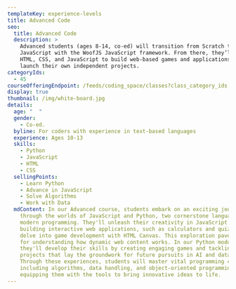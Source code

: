 ```yaml
---
templateKey: experience-levels
title: Advanced Code
seo:
  title: Advanced Code
  description: >
    Advanced students (ages 8-14, co-ed) will transition from Scratch to
    JavaScript with the WoofJS JavaScript framework. From there, they’ll use
    HTML, CSS, and JavaScript to build web-based games and applications and
    launch their own independent projects.
categoryIds:
  - 45
courseOfferingEndpoint: /feeds/coding_space/classes?class_category_ids[]=45
display: true
thumbnail: /img/white-board.jpg
details:
  age: "  "
  gender:
    - Co-ed.
  byline: For coders with experience in text-based languages
  experience: Ages 10-13
  skills:
    - Python
    - JavaScript
    - HTML
    - CSS
  sellingPoints:
    - Learn Python
    - Advance in JavaScript
    - Solve Algorithms
    - Work with Data
  mdContent: In our Advanced course, students embark on an exciting journey
    through the worlds of JavaScript and Python, two cornerstone languages in
    modern programming. They'll unleash their creativity in JavaScript by
    building interactive web applications, such as calculators and quizzes, and
    delve into game development with HTML Canvas. This exploration paves the way
    for understanding how dynamic web content works. In our Python module,
    they'll develop their skills by creating engaging games and tackling
    projects that lay the groundwork for future pursuits in AI and data science.
    Through these experiences, students will master vital programming concepts,
    including algorithms, data handling, and object-oriented programming,
    equipping them with the tools to bring innovative ideas to life.
---
```

